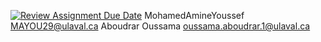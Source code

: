 [![Review Assignment Due Date](https://classroom.github.com/assets/deadline-readme-button-24ddc0f5d75046c5622901739e7c5dd533143b0c8e959d652212380cedb1ea36.svg)](https://classroom.github.com/a/5IaJ2mZj)
MohamedAmineYoussef MAYOU29@ulaval.ca
Aboudrar Oussama oussama.aboudrar.1@ulaval.ca
